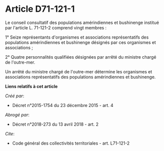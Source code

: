 # Article D71-121-1

Le conseil consultatif des populations amérindiennes et bushinenge institué par l'article L. 71-121-2 comprend vingt
membres :

1° Seize représentants d'organismes et associations représentatifs des populations amérindiennes et bushinenge désignés par
ces organismes et associations ;

2° Quatre personnalités qualifiées désignées par arrêté du ministre chargé de l'outre-mer.

Un arrêté du ministre chargé de l'outre-mer détermine les organismes et associations représentatifs des populations
amérindiennes et bushinenge.

**Liens relatifs à cet article**

_Créé par_:

  - Décret n°2015-1754 du 23 décembre 2015 - art. 4

_Abrogé par_:

  - Décret n°2018-273 du 13 avril 2018 - art. 2

_Cite_:

  - Code général des collectivités territoriales - art. L71-121-2
